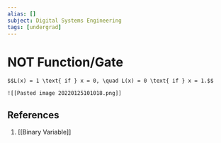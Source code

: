 ```yaml
---
alias: []
subject: Digital Systems Engineering
tags: [undergrad]
---
```

# NOT Function/Gate

 ```ad-note
 $$L(x) = 1 \text{ if } x = 0, \quad L(x) = 0 \text{ if } x = 1.$$
 ```

```ad-info
![[Pasted image 20220125101018.png]]
```

## References
1. [[Binary Variable]]